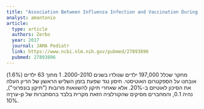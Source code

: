 ```yaml
---
title: "Association Between Influenza Infection and Vaccination During Pregnancy and Risk of Autism Spectrum Disorder"
analyst: amantonio
article:
  type: article
  authors: Zerbo
  year: 2017
  journal: JAMA Pediatr
  link: https://www.ncbi.nlm.nih.gov/pubmed/27893896
  pubmed: 27893896
---
```


מחקר שכלל 197,000 ילדים שנולדו בשנים 2000-2010. 1 מתוך 63 ילדים (1.6%) אובחנו על הספקטרום האוטיסטי.
חיסון נגד שפעת בזמן השליש הראשון של הריון העלה את הסיכון לאוטיזם ב-20%. אלא שאחרי תיקון להשוואות מרובות ("תיקון בונפרוני"), ערךה-p נהיה 0.1, והמחברים מסיקים שהקורלציה הזאת מקרית בלבד בהסתברות של 10%.
